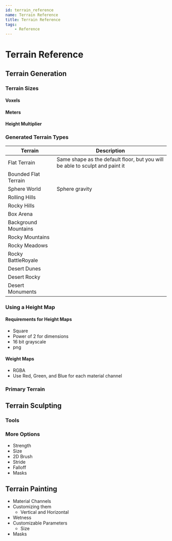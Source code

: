 ```yaml
---
id: terrain_reference
name: Terrain Reference
title: Terrain Reference
tags:
    - Reference
---
```


# Terrain Reference

## Terrain Generation

### Terrain Sizes

#### Voxels

#### Meters

#### Height Multiplier

### Generated Terrain Types

| Terrain | Description |
| ------- | ----------- |
| Flat Terrain | Same shape as the default floor, but you will be able to sculpt and paint it |
| Bounded Flat Terrain |  |
| Sphere World | Sphere gravity |
| Rolling Hills |  |
| Rocky Hills |  |
| Box Arena |  |
| Background Mountains |  |
| Rocky Mountains |  |
| Rocky Meadows |  |
| Rocky BattleRoyale |  |
| Desert Dunes |  |
| Desert Rocky |  |
| Desert Monuments |  |

### Using a Height Map

#### Requirements for Height Maps

- Square
- Power of 2 for dimensions
- 16 bit grayscale
- png

#### Weight Maps

- RGBA
- Use Red, Green, and Blue for each material channel

### Primary Terrain

## Terrain Sculpting

### Tools

### More Options

- Strength
- Size
- 2D Brush
- Stride
- Falloff
- Masks

## Terrain Painting

- Material Channels
- Customizing them
  - Vertical and Horizontal
- Wetness
- Customizable Parameters
  - Size
- Masks

<!-- ## Foliage Painting -->